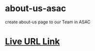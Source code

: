 # about-us-asac

create about-us page to our Team in ASAC

# [Live URL Link](https://saraaltayeh.github.io/about-us-asac/)
